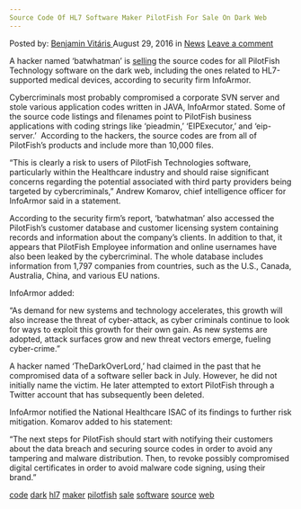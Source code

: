 ```yaml
---
Source Code Of HL7 Software Maker PilotFish For Sale On Dark Web
---
```

<article class="post-listing post-15278 post type-post status-publish format-standard hentry category-news tag-code tag-dark tag-hl7 tag-maker tag-pilotfish tag-sale tag-software tag-source tag-web">
    <div class="post-inner">
        <span>Posted by: <a href="https://www.deepdotweb.com/author/benjaminvi/" title="">Benjamin Vitáris </a></span>
    <span>August 29, 2016</span>
    <span>in <a href="https://www.deepdotweb.com/category/news/" rel="category tag">News</a></span>
    <span><a href="https://www.deepdotweb.com/2016/08/29/source-code-hl7-software-maker-pilotfish-sale-dark-web/#respond">Leave a comment</a></span>
    </p>
    <div class="clear"></div>
    <div class="entry">
    <p>A hacker named ‘batwhatman’ is <a href="http://www.healthcareitnews.com/news/hacker-puts-source-code-hl7-software-vendor-pilotfish-sale-dark-web">selling</a> the source codes for all PilotFish Technology software on the dark web, including the ones related to HL7-supported medical devices, according to security firm InfoArmor.</p>
    <p>Cybercriminals most probably compromised a corporate SVN server and stole various application codes written in JAVA, InfoArmor stated. Some of the source code listings and filenames point to PilotFish business applications with coding strings like ‘pieadmin,’ ‘EIPExecutor,’ and ‘eip-server.’  According to the hackers, the source codes are from all of PilotFish’s products and include more than 10,000 files.</p>
    <p>“This is clearly a risk to users of PilotFish Technologies software, particularly within the Healthcare industry and should raise significant concerns regarding the potential associated with third party providers being targeted by cybercriminals,” Andrew Komarov, chief intelligence officer for InfoArmor said in a statement.</p>
    <p>According to the security firm’s report, ‘batwhatman’ also accessed the PilotFish’s customer database and customer licensing system containing records and information about the company’s clients. In addition to that, it appears that PilotFish Employee information and online usernames have also been leaked by the cybercriminal. The whole database includes information from 1,797 companies from countries, such as the U.S., Canada, Australia, China, and various EU nations.</p>
    <p>InfoArmor added:</p>
    <p>“As demand for new systems and technology accelerates, this growth will also increase the threat of cyber-attack, as cyber criminals continue to look for ways to exploit this growth for their own gain. As new systems are adopted, attack surfaces grow and new threat vectors emerge, fueling cyber-crime.”</p>
    <p>A hacker named ‘TheDarkOverLord,’ had claimed in the past that he compromised data of a software seller back in July. However, he did not initially name the victim. He later attempted to extort PilotFish through a Twitter account that has subsequently been deleted.</p>
    <p>InfoArmor notified the National Healthcare ISAC of its findings to further risk mitigation. Komarov added to his statement:</p>
    <p>“The next steps for PilotFish should start with notifying their customers about the data breach and securing source codes in order to avoid any tampering and malware distribution. Then, to revoke possibly compromised digital certificates in order to avoid malware code signing, using their brand.”</p>
    </div>
    <a href="https://www.deepdotweb.com/tag/code/" rel="tag">code</a> <a href="https://www.deepdotweb.com/tag/dark/" rel="tag">dark</a> <a href="https://www.deepdotweb.com/tag/hl7/" rel="tag">hl7</a> <a href="https://www.deepdotweb.com/tag/maker/" rel="tag">maker</a> <a href="https://www.deepdotweb.com/tag/pilotfish/" rel="tag">pilotfish</a> <a href="https://www.deepdotweb.com/tag/sale/" rel="tag">sale</a> <a href="https://www.deepdotweb.com/tag/software/" rel="tag">software</a> <a href="https://www.deepdotweb.com/tag/source/" rel="tag">source</a> <a href="https://www.deepdotweb.com/tag/web/" rel="tag">web</a></span> <span style="display:none" class="updated">2016-08-29</span>
    <div style="display:none" class="vcard author" itemprop="author" itemscope itemtype="http://schema.org/Person"><strong class="fn" itemprop="name"><a href="https://www.deepdotweb.com/author/benjaminvi/" title="Posts by Benjamin Vitáris" rel="author">Benjamin Vitáris</a></strong></div>
    
